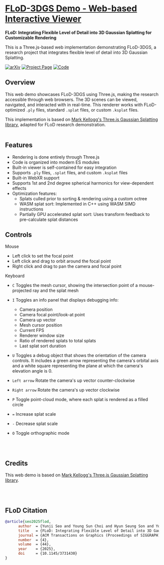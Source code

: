 # <u>[FLoD-3DGS Demo](https://3dgs-flod.github.io/flod-3dgs-demo/) - Web-based Interactive Viewer</u>

**FLoD: Integrating Flexible Level of Detail into 3D Gaussian Splatting for Customizable Rendering**

This is a Three.js-based web implementation demonstrating FLoD-3DGS, a research project that integrates flexible level of detail into 3D Gaussian Splatting.

[![arXiv](https://img.shields.io/badge/arXiv-2408.128894-b31b1b.svg)](https://arxiv.org/abs/2408.12894) 
[![Project Page](https://img.shields.io/badge/Visit-Project_Page-007ec6.svg)](https://3dgs-flod.github.io/flod/)
[![Code](https://img.shields.io/badge/GitHub-%23121011.svg?logo=github&logoColor=white)](https://github.com/3DGS-FLoD/flod)

## Overview

This web demo showcases FLoD-3DGS using Three.js, making the research accessible through web browsers. The 3D scenes can be viewed, navigated, and interacted with in real-time. This renderer works with FLoD-optimized `.ply` files, standard `.splat` files, or custom `.ksplat` files.

This implementation is based on [Mark Kellogg's Three.js Gaussian Splatting library](https://github.com/mkkellogg/GaussianSplats3D), adapted for FLoD research demonstration.
<br>
<br>

## Features

- Rendering is done entirely through Three.js
- Code is organized into modern ES modules
- Built-in viewer is self-contained for easy integration
- Supports `.ply` files, `.splat` files, and custom `.ksplat` files
- Built-in WebXR support
- Supports 1st and 2nd degree spherical harmonics for view-dependent effects
- Optimization features:
    - Splats culled prior to sorting & rendering using a custom octree
    - WASM splat sort: Implemented in C++ using WASM SIMD instructions
    - Partially GPU accelerated splat sort: Uses transform feedback to pre-calculate splat distances


## Controls
Mouse
- Left click to set the focal point
- Left click and drag to orbit around the focal point
- Right click and drag to pan the camera and focal point
  
Keyboard
- `C` Toggles the mesh cursor, showing the intersection point of a mouse-projected ray and the splat mesh

- `I` Toggles an info panel that displays debugging info:
  - Camera position
  - Camera focal point/look-at point
  - Camera up vector
  - Mesh cursor position
  - Current FPS
  - Renderer window size
  - Ratio of rendered splats to total splats
  - Last splat sort duration

- `U` Toggles a debug object that shows the orientation of the camera controls. It includes a green arrow representing the camera's orbital axis and a white square representing the plane at which the camera's elevation angle is 0.

- `Left arrow` Rotate the camera's up vector counter-clockwise

- `Right arrow` Rotate the camera's up vector clockwise

- `P` Toggle point-cloud mode, where each splat is rendered as a filled circle

- `=` Increase splat scale

- `-` Decrease splat scale

- `O` Toggle orthographic mode

<br>
<br>

## Credits

This web demo is based on [Mark Kellogg's Three.js Gaussian Splatting library](https://github.com/mkkellogg/GaussianSplats3D). 

<br>
<br>

## FLoD Citation

```bibtex
@article{seo2025flod,
      author  = {Yunji Seo and Young Sun Choi and Hyun Seung Son and Youngjung Uh},
      title   = {FLoD: Integrating Flexible Level of Detail into 3D Gaussian Splatting for Customizable Rendering},
      journal = {ACM Transactions on Graphics (Proceedings of SIGGRAPH)},
      number  = {4},
      volume  = {44},
      year    = {2025},
      doi     = {10.1145/3731430}
}
```

